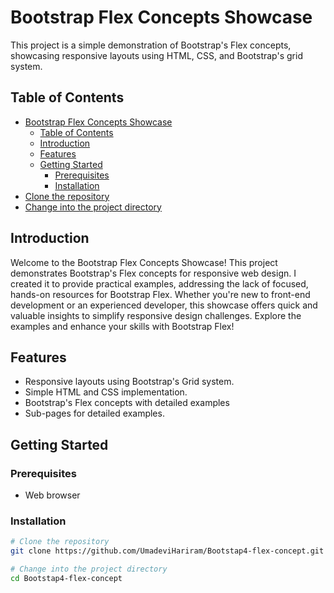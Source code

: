 # Bootstrap Flex Concepts Showcase

This project is a simple demonstration of Bootstrap's Flex concepts, showcasing responsive layouts using HTML, CSS, and Bootstrap's grid system.

## Table of Contents

- [Bootstrap Flex Concepts Showcase](#bootstrap-flex-concepts-showcase)
  - [Table of Contents](#table-of-contents)
  - [Introduction](#introduction)
  - [Features](#features)
  - [Getting Started](#getting-started)
    - [Prerequisites](#prerequisites)
    - [Installation](#installation)
- [Clone the repository](#clone-the-repository)
- [Change into the project directory](#change-into-the-project-directory)

## Introduction

Welcome to the Bootstrap Flex Concepts Showcase! This project demonstrates Bootstrap's Flex concepts for responsive web design. I created it to provide practical examples, addressing the lack of focused, hands-on resources for Bootstrap Flex. Whether you're new to front-end development or an experienced developer, this showcase offers quick and valuable insights to simplify responsive design challenges. Explore the examples and enhance your skills with Bootstrap Flex!

## Features

- Responsive layouts using Bootstrap's Grid system.
- Simple HTML and CSS implementation.
- Bootstrap's Flex concepts with detailed examples
- Sub-pages for detailed examples.

## Getting Started

### Prerequisites

- Web browser

### Installation

```bash
# Clone the repository
git clone https://github.com/UmadeviHariram/Bootstap4-flex-concept.git

# Change into the project directory
cd Bootstap4-flex-concept
